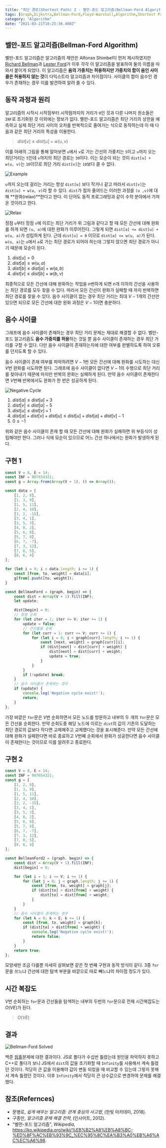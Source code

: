 ```yaml
---
title: "최단 경로(Shortest Path) 2 - 벨만-포드 알고리즘(Bellman-Ford Algorithm)"
tags: [Graph,Dijkstra,Bellman-Ford,Floyd-Warshall,Algorithm,Shortest Path]
category: "Algorithm"
date: "2021-03-21T10:25:36.400Z"
---
```


## 벨만-포드 알고리즘(Bellman-Ford Algorithm)

벨만-포드 알고리즘은 알고리즘의 제안은 Alfonso Shimbel이 먼저 제시하였지만 [Richard Bellman](https://en.wikipedia.org/wiki/Richard_E._Bellman)과 [Lester Ford](https://en.wikipedia.org/wiki/L._R._Ford_Jr.)가 이후 각각 이 알고리즘을 발표하여 둘의 이름을 따와서 붙이게 되었다. 이 알고리즘은 **음의 가중치는 허용하지만 가중치의 합이 음인 사이클은 허용하지 않는 것**이 다익스트라 알고리즘과 차이점이다. 사이클의 합이 음수인 경우가 존재하는 경우 이를 발견하여 알려 줄 수 있다.

## 동작 과정과 원리

알고리즘의 시작시 시작점부터 시작점까지의 거리가 `0`인 것과 다른 나머지 원소들은 `INF`로 초기화된 것 이외에는 정보가 없다. 벨만-포드 알고리즘은 최단 거리의 상한을 예측하고 실제 최단 거리 사이의 오차를 반복적으로 줄여가는 식으로 동작하는데 이 때 다음과 같은 최단 거리의 특성을 이용한다.

> $dist[v] \leq dist[u] + w(u, v)$

이를 아래의 그림을 통해 알아보면 `u`에서 `v`로 가는 간선의 가중치는 `5`이고  `u`까지 오는 최단거리는 `5`인데 `v`까지의 최단 경로는 `30`이다. 이는 모순이 되는 것이 `dist[u] + w(u, v)`는 `10`이므로 최단 거리 `dist[v]`는 `10`보다 클 수 없다.

![Example](bellman-ford-example.png)

`u`까지 오는데 걸리는 거리는 항상 `dist[u]` 보다 작거나 같고 따라서 `dist[v]`는 `dist[u] + w(u, v)`라 할 수 있다. `dist`가 점자 줄어드는 이러한 과정을 `(u ,v)`에 대해 **완화(relax)**한다고 한다. 이 단어도 동적 프로그래밍과 같이 수학 분야에서 가져온 것이라고 한다.

![Relax](relax.png)

정점 `u`부터 정점 `v`에 이르는 최단 거리가 위 그림과 같다고 할 때 모든 간선에 대해 완화를 하게 되면 `(u, a)`에 대한 완화가 이루어진다. 그렇게 되면 `dist[a] <= dist[u] + w(u, a)`가 성립하게 된다. 근데 `dist[u] = 0` 이므로 `dist[a] <= w(u, a)`가 된다. `w(u, a)`는 `u`에서 `a`로 가는 최단 경로가 되어야 하는데 그렇지 않으면 최단 경로가 아니기 때문에 모순이 된다.

1. $dist[u] = 0$
2. $dist[a] \leq w(u, a)$
3. $dist[b] \leq dist[a] + w(a, b)$
4. $dist[v] \leq dist[b] + w(b, v)$

최종적으로 모든 간선에 대해 완화하는 작업을 $n$번하게 되면 $n$개 이하의 간선을 사용하는 최단 경로를 모두 찾을 수 있다. 따라서 모든 간선이 완화가 실패할 때 까지 반복하면 최단 경로를 찾을 수 있다. 음수 사이클이 없는 경우 최단 거리는 최대 $V - 1$개의 간선만 있으면 되므로 모든 간선에 대한 완화 과정은 $V - 1$이면 충분하다.

## 음수 사이클

그래프에 음수 사이클이 존재하는 경우 최단 거리 문제는 제대로 해결할 수 없다. 벨만-포드 알고리즘도 **음수 가중치를 허용**하는 것일 뿐 음수 사이클이 존재하는 경우 최단 거리를 구할 수 없다. 다만 음수 사이클이 존재하는지에 대한 여부를 판별하도록 하여 오류를 던지도록 할 수 있다.

음수 사이클이 존재 여부를 파악하려면 $V - 1$번 모든 간선에 대해 완화를 시도하는 대신 $V$번 완화를 시도하면 된다. 그래프에 음수 사이클이 없다면 $V - 1$의 수행으로 최단 거리를 찾아내기 때문에 마지만 반복의 완화는 실패하게 된다. 만약 음수 사이클이 존재한다면 $V$번째 반복에서도 완화가 한 번은 성공하게 된다.

![Negative Cycle](neg-cycle.png)

1. $dist[a] \leq dist[u] + 3$
2. $dist[v] \leq dist[a] - 5$
3. $dist[u] \leq dist[v] + 1$
4. $dist[a] + dist[v] + dist[u] \leq dist[u] + dist[a] + dist[v] -1$
5. $0 \leq -1$

위와 같은 음수 사이클이 존재 할 때 모든 간선에 대해 완화가 실패하면 위 부등식이 성립해야만 한다. 그러나 식에 모순이 있으므로 어느 간선 하나에서는 완화가 발생하게 된다.

## 구현 1

```js
const V = 8, E = 14;
const INF = 987654321;
const g = Array.from(Array(V + 1), () => Array());

const data = [
    [1, 2, 8],
    [1, 3, 9],
    [1, 5, 11],
    [2, 4, 10],
    [3, 2, -15],
    [3, 4, 1],
    [3, 5, 3],
    [4, 8, 2],
    [5, 6, 8],
    [5, 7, 8],
    [6, 7, -7],
    [7, 3, 12],
    [7, 8, 5],
    [8, 6, 4]
];

for (let i = 0; i < data.length; i += 1) {
    const [from, to, weight] = data[i];
    g[from].push([to, weight]);
}

const BellmanFord = (graph, begin) => {
    const dist = Array(V + 1).fill(INF);
    let update;

    dist[begin] = 0;
    // 정점 순회
    for (let iter = 1; iter <= V; iter += 1) {
        update = false;
        // 간선들을 순회
        for (let curr = 1; curr <= V; curr += 1) {
            for (let i = 0; i < graph[curr].length; i += 1) {
                const [next, weight] = graph[curr][i];
                if (dist[next] > dist[curr] + weight) {
                    dist[next] = dist[curr] + weight;
                    update = true;
                }
            }
        }
        if (!update) break;
    }
    // 음수 사이클이 존재하는 경우
    if (update) {
        console.log('Negative cycle exist!');
        return;
    }
};
```

가장 바깥은 `for`문은 $V$번 순회하면서 모든 노드를 방문하고 내부의 두 개의 `for`문은 모든 간선을 순회한다. 만약 순회도중 해당 노드에 이르는 `dist`의 값이 기존의 도달하는 최단 경로의 값보다 작다면 교체해주고 교체했다는 것을 표시해준다. 만약 모든 간선에 대해 완화가 실패한다면 바로 종료하고 $V$번째 순회에서 완화가 성공한다면 음수 사이클이 존재한다는 것이므로 이를 알려주고 종료한다.

## 구현 2

```js
const V = 8, E = 14;
const INF = 987654321;
const g = [
    [1, 2, 8],
    [1, 3, 9],
    [1, 5, 11],
    [2, 4, 10],
    [3, 2, -15],
    [3, 4, 1],
    [3, 5, 3],
    [4, 8, 2],
    [5, 6, 8],
    [5, 7, 8],
    [6, 7, -7],
    [7, 3, 12],
    [7, 8, 5],
    [8, 6, 4]
];

const BellmanFord2 = (graph, begin) => {
    const dist = Array(V + 1).fill(INF);
    dist[begin] = 0;

    for (let i = 1; i <= V; i += 1) {
        for (let j = 0; j < graph.length; j += 1) {
            const [from, to, weight] = graph[j];
            if (dist[to] > dist[from] + weight) {
                dist[to] = dist[from] + weight;
            }
        }
    }
    // 음수 사이클이 존재하는 경우
    for (let k = 0; k < E; k += 1) {
        const [from, to, weight] = graph[k];
        if (dist[to] > dist[from] + weight) {
            console.log('Negative cycle exist!');
            return false;
        }
    }
    return true;
};
```

모양새만 조금 다를뿐 자세히 살펴보면 같은 첫 번째 구현과 동작 방식이 같다. 3중 `for`문을 쓰느냐 간선에 대한 탐색 부분을 바깥으로 따로 빼느냐의 차이점 정도가 있다.

## 시간 복잡도

$V$번 순회하는 `for`문과 간선들을 탐색하는 내부의 두번의 `for`문으로 전체 시간복잡도는 $O(VE)$가 된다.

> $O(VE)$

## 결과

![Bellman-Ford Solved](bellman-ford-solved.png)

백준 [웜홀](https://www.acmicpc.net/problem/1865)문제에 대한 결과이다. JS로 풀다가 수십번 틀렸는데 원인을 파악하지 못하고 C++로 풀다가 보니 JS에서 `dist`의 값을 초기화할 때 `Infinity`를 사용해서 계속 틀렸던 것이다. 적당히 큰 값을 이용해야 값이 변동 되었을 때 비교할 수 있는데 그렇지 못해서 계속 틀렸던 것이다. 이후 `Infinity`에서 적당히 큰 상수값으로 변경하여 문제를 해결했다.

## 참조(Refernces)

- 문병로, *쉽게 배우는 알고리즘: 관계 중심의 사고법*, (한빛 아카데미, 2018).
- 구종만, *알고리즘 문제 해결 전략*, (인사이트, 2012).
- "벨먼-포드 알고리즘", *Wikipedia*, https://ko.wikipedia.org/wiki/%EB%B2%A8%EB%A8%BC-%ED%8F%AC%EB%93%9C_%EC%95%8C%EA%B3%A0%EB%A6%AC%EC%A6%98.